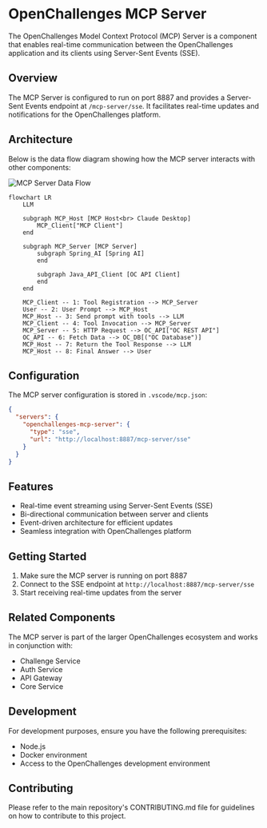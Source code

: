 # OpenChallenges MCP Server

The OpenChallenges Model Context Protocol (MCP) Server is a component that enables real-time communication between the OpenChallenges application and its clients using Server-Sent Events (SSE).

## Overview

The MCP Server is configured to run on port 8887 and provides a Server-Sent Events endpoint at `/mcp-server/sse`. It facilitates real-time updates and notifications for the OpenChallenges platform.

## Architecture

Below is the data flow diagram showing how the MCP server interacts with other components:

![MCP Server Data Flow](https://www.mermaidchart.com/raw/c6457e64-8516-4348-8c40-a99472c8e92c?theme=light&version=v0.1&format=svg)

```mermaid
flowchart LR
    LLM

    subgraph MCP_Host [MCP Host<br> Claude Desktop]
        MCP_Client["MCP Client"]
    end

    subgraph MCP_Server [MCP Server]
        subgraph Spring_AI [Spring AI]
        end

        subgraph Java_API_Client [OC API Client]
        end
    end

    MCP_Client -- 1: Tool Registration --> MCP_Server
    User -- 2: User Prompt --> MCP_Host
    MCP_Host -- 3: Send prompt with tools --> LLM
    MCP_Client -- 4: Tool Invocation --> MCP_Server
    MCP_Server -- 5: HTTP Request --> OC_API["OC REST API"]
    OC_API -- 6: Fetch Data --> OC_DB[("OC Database")]
    MCP_Host -- 7: Return the Tool Response --> LLM
    MCP_Host -- 8: Final Answer --> User
```

## Configuration

The MCP server configuration is stored in `.vscode/mcp.json`:

```json
{
  "servers": {
    "openchallenges-mcp-server": {
      "type": "sse",
      "url": "http://localhost:8887/mcp-server/sse"
    }
  }
}
```

## Features

- Real-time event streaming using Server-Sent Events (SSE)
- Bi-directional communication between server and clients
- Event-driven architecture for efficient updates
- Seamless integration with OpenChallenges platform

## Getting Started

1. Make sure the MCP server is running on port 8887
2. Connect to the SSE endpoint at `http://localhost:8887/mcp-server/sse`
3. Start receiving real-time updates from the server

## Related Components

The MCP server is part of the larger OpenChallenges ecosystem and works in conjunction with:

- Challenge Service
- Auth Service
- API Gateway
- Core Service

## Development

For development purposes, ensure you have the following prerequisites:

- Node.js
- Docker environment
- Access to the OpenChallenges development environment

## Contributing

Please refer to the main repository's CONTRIBUTING.md file for guidelines on how to contribute to this project.
